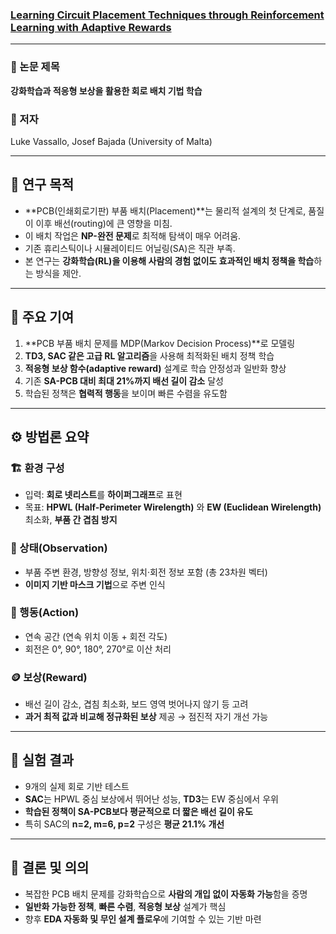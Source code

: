 ### [Learning Circuit Placement Techniques through Reinforcement Learning with Adaptive Rewards](https://www.lukevassallo.com/wp-content/uploads/2024/01/Learning-Circuit-Placement-Techniques-through-Reinforcement-Learning-with-Adaptive-Rewards.pdf)

---

### 🔧 논문 제목  
**강화학습과 적응형 보상을 활용한 회로 배치 기법 학습**

### 🧠 저자  
Luke Vassallo, Josef Bajada (University of Malta)

---

## 📌 연구 목적
- **PCB(인쇄회로기판) 부품 배치(Placement)**는 물리적 설계의 첫 단계로, 품질이 이후 배선(routing)에 큰 영향을 미침.
- 이 배치 작업은 **NP-완전 문제**로 최적해 탐색이 매우 어려움.
- 기존 휴리스틱이나 시뮬레이티드 어닐링(SA)은 직관 부족.
- 본 연구는 **강화학습(RL)을 이용해 사람의 경험 없이도 효과적인 배치 정책을 학습**하는 방식을 제안.

---

## 🧩 주요 기여
1. **PCB 부품 배치 문제를 MDP(Markov Decision Process)**로 모델링
2. **TD3, SAC 같은 고급 RL 알고리즘**을 사용해 최적화된 배치 정책 학습
3. **적응형 보상 함수(adaptive reward)** 설계로 학습 안정성과 일반화 향상
4. 기존 **SA-PCB 대비 최대 21%까지 배선 길이 감소** 달성
5. 학습된 정책은 **협력적 행동**을 보이며 빠른 수렴을 유도함

---

## ⚙️ 방법론 요약

### 🏗️ 환경 구성
- 입력: **회로 넷리스트**를 **하이퍼그래프**로 표현
- 목표: **HPWL (Half-Perimeter Wirelength)** 와 **EW (Euclidean Wirelength)** 최소화, **부품 간 겹침 방지**

### 🎯 상태(Observation)
- 부품 주변 환경, 방향성 정보, 위치·회전 정보 포함 (총 23차원 벡터)
- **이미지 기반 마스크 기법**으로 주변 인식

### 🤖 행동(Action)
- 연속 공간 (연속 위치 이동 + 회전 각도)
- 회전은 0°, 90°, 180°, 270°로 이산 처리

### 🪙 보상(Reward)
- 배선 길이 감소, 겹침 최소화, 보드 영역 벗어나지 않기 등 고려
- **과거 최적 값과 비교해 정규화된 보상** 제공 → 점진적 자기 개선 가능

---

## 🧪 실험 결과
- 9개의 실제 회로 기반 테스트
- **SAC**는 HPWL 중심 보상에서 뛰어난 성능, **TD3**는 EW 중심에서 우위
- **학습된 정책이 SA-PCB보다 평균적으로 더 짧은 배선 길이 유도**
- 특히 SAC의 **n=2, m=6, p=2** 구성은 **평균 21.1% 개선**

---

## 🎯 결론 및 의의
- 복잡한 PCB 배치 문제를 강화학습으로 **사람의 개입 없이 자동화 가능**함을 증명
- **일반화 가능한 정책**, **빠른 수렴**, **적응형 보상** 설계가 핵심
- 향후 **EDA 자동화 및 무인 설계 플로우**에 기여할 수 있는 기반 마련

